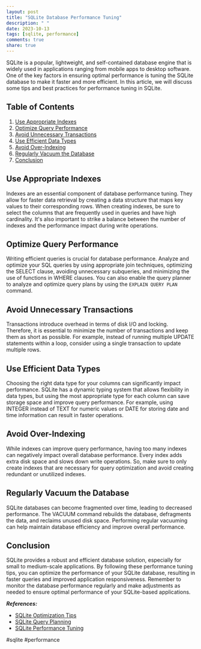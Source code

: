 ```yaml
---
layout: post
title: "SQLite Database Performance Tuning"
description: " "
date: 2023-10-13
tags: [sqlite, performance]
comments: true
share: true
---
```


SQLite is a popular, lightweight, and self-contained database engine that is widely used in applications ranging from mobile apps to desktop software. One of the key factors in ensuring optimal performance is tuning the SQLite database to make it faster and more efficient. In this article, we will discuss some tips and best practices for performance tuning in SQLite.

## Table of Contents
1. [Use Appropriate Indexes](#use-appropriate-indexes)
2. [Optimize Query Performance](#optimize-query-performance)
3. [Avoid Unnecessary Transactions](#avoid-unnecessary-transactions)
4. [Use Efficient Data Types](#use-efficient-data-types)
5. [Avoid Over-Indexing](#avoid-over-indexing)
6. [Regularly Vacuum the Database](#regularly-vacuum-the-database)
7. [Conclusion](#conclusion)

## Use Appropriate Indexes

Indexes are an essential component of database performance tuning. They allow for faster data retrieval by creating a data structure that maps key values to their corresponding rows. When creating indexes, be sure to select the columns that are frequently used in queries and have high cardinality. It's also important to strike a balance between the number of indexes and the performance impact during write operations.

## Optimize Query Performance

Writing efficient queries is crucial for database performance. Analyze and optimize your SQL queries by using appropriate join techniques, optimizing the SELECT clause, avoiding unnecessary subqueries, and minimizing the use of functions in WHERE clauses. You can also enable the query planner to analyze and optimize query plans by using the `EXPLAIN QUERY PLAN` command.

## Avoid Unnecessary Transactions

Transactions introduce overhead in terms of disk I/O and locking. Therefore, it is essential to minimize the number of transactions and keep them as short as possible. For example, instead of running multiple UPDATE statements within a loop, consider using a single transaction to update multiple rows.

## Use Efficient Data Types

Choosing the right data type for your columns can significantly impact performance. SQLite has a dynamic typing system that allows flexibility in data types, but using the most appropriate type for each column can save storage space and improve query performance. For example, using INTEGER instead of TEXT for numeric values or DATE for storing date and time information can result in faster operations.

## Avoid Over-Indexing

While indexes can improve query performance, having too many indexes can negatively impact overall database performance. Every index adds extra disk space and slows down write operations. So, make sure to only create indexes that are necessary for query optimization and avoid creating redundant or unutilized indexes.

## Regularly Vacuum the Database

SQLite databases can become fragmented over time, leading to decreased performance. The VACUUM command rebuilds the database, defragments the data, and reclaims unused disk space. Performing regular vacuuming can help maintain database efficiency and improve overall performance.

## Conclusion

SQLite provides a robust and efficient database solution, especially for small to medium-scale applications. By following these performance tuning tips, you can optimize the performance of your SQLite database, resulting in faster queries and improved application responsiveness. Remember to monitor the database performance regularly and make adjustments as needed to ensure optimal performance of your SQLite-based applications.

***References:***

- [SQLite Optimization Tips](https://www.sqlite.org/optimization.html)
- [SQLite Query Planning](https://www.sqlite.org/queryplanner.html)
- [SQLite Performance Tuning](https://dzone.com/articles/sqlite-performance-tuning-tips) 

#sqlite #performance